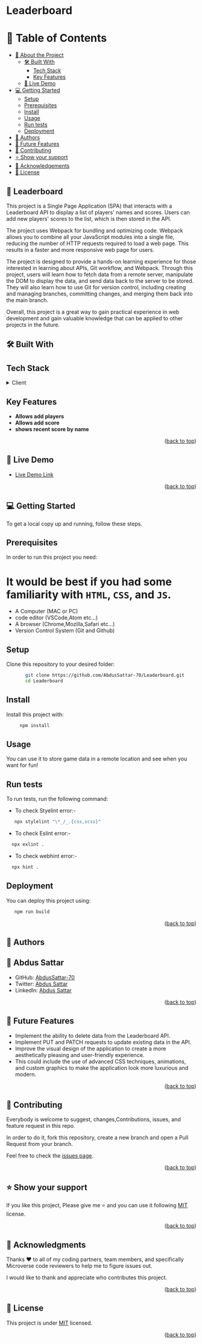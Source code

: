 # Leaderboard

<!-- TABLE OF CONTENTS -->

# 📗 Table of Contents

- [📖 About the Project](#about-project)
  - [🛠 Built With](#built-with)
    - [Tech Stack](#tech-stack)
    - [Key Features](#key-features)
  - [🚀 Live Demo](#live-demo)
- [💻 Getting Started](#getting-started)
  - [Setup](#setup)
  - [Prerequisites](#prerequisites)
  - [Install](#install)
  - [Usage](#usage)
  - [Run tests](#run-tests)
  - [Deployment](#triangular_flag_on_post-deployment)
- [👥 Authors](#authors)
- [🔭 Future Features](#future-features)
- [🤝 Contributing](#contributing)
- [⭐️ Show your support](#support)
- [🙏 Acknowledgements](#acknowledgements)
- [📝 License](#license)

<!-- PROJECT DESCRIPTION -->

## 📖 Leaderboard <a name="about-project"></a>

This project is a Single Page Application (SPA) that interacts with a Leaderboard API to display a list of players' names and scores. Users can add new players' scores to the list, which is then stored in the API.

The project uses Webpack for bundling and optimizing code. Webpack allows you to combine all your JavaScript modules into a single file, reducing the number of HTTP requests required to load a web page. This results in a faster and more responsive web page for users.

The project is designed to provide a hands-on learning experience for those interested in learning about APIs, Git workflow, and Webpack. Through this project, users will learn how to fetch data from a remote server, manipulate the DOM to display the data, and send data back to the server to be stored. They will also learn how to use Git for version control, including creating and managing branches, committing changes, and merging them back into the main branch.

Overall, this project is a great way to gain practical experience in web development and gain valuable knowledge that can be applied to other projects in the future.


## 🛠 Built With <a name="built-with"></a>

## Tech Stack <a name="tech-stack"></a>

<details>
  <summary>Client</summary>
  <b>This project only works client side right now.</b>
  <ul>
    <li>HTML</li>
    <li>CSS</li>
    <li>JS</li>
    <li>Webpack</li>
    <li>API</li>
  </ul>
</details>

<!-- Features -->

## Key Features <a name="key-features"></a>

- **Allows add players**
- **Allows add score**
- **shows recent score by name**

<p align="right">(<a href="#readme-top">back to top</a>)</p>

<!-- LIVE DEMO -->

## 🚀 Live Demo<a name="live-demo"></a>

- [Live Demo Link](https://glittering-lily-6961e8.netlify.app/)

<p align="right">(<a href="#readme-top">back to top</a>)</p>

<!-- GETTING STARTED -->


## 💻 Getting Started <a name="getting-started"></a>

To get a local copy up and running, follow these steps.

## Prerequisites <a name="prerequisites"></a>

In order to run this project you need:
# It would be best if you had some familiarity with `HTML`, `CSS`, and `JS`.

- A Computer (MAC or PC)
- code editor (VSCode,Atom etc...)
- A browser (Chrome,Mozilla,Safari etc...)
- Version Control System (Git and Github)

## Setup <a name="setup"></a>

Clone this repository to your desired folder:

 ``` bash
        git clone https://github.com/AbdusSattar-70/Leaderboard.git
        cd Leaderboard 
 ```

## Install <a name="install"></a>

Install this project with:

``` bash 
     npm install
```
## Usage <a name="usage"></a>

You can use it to store game data in a remote location and see when you want for fun!

## Run tests <a name="run-tests"></a>

To run tests, run the following command:

- To check Styelint error:-

``` bash
   npx stylelint "\*_/_.{css,scss}"
```
- To check Eslint error:-
```bash
  npx exlint .
```
- To check webhint error:-
```bash
  npx hint .
```

## Deployment <a name="triangular_flag_on_post-deployment"></a>

You can deploy this project using:

```bash
   npm run build
```

<p align="right">(<a href="#readme-top">back to top</a>)</p>

<!-- AUTHORS -->

## 👥 Authors <a name="authors"></a>

## 👤 Abdus Sattar

- GitHub: [AbdusSattar-70](https://github.com/AbdusSattar-70)
- Twitter: [Abdus Sattar](https://twitter.com/Abdus_Sattar70)
- LinkedIn: [Abdus Sattar](https://www.linkedin.com/in/abdus-sattar-a41a26215/)

<p align="right">(<a href="#readme-top">back to top</a>)</p>

<!-- FUTURE FEATURES -->

## 🔭 Future Features <a name="future-features"></a>

- Implement the ability to delete data from the Leaderboard API.
- Implement PUT and PATCH requests to update existing data in the API.
- Improve the visual design of the application to create a more aesthetically pleasing and user-friendly experience.
- This could include the use of advanced CSS techniques, animations, and custom graphics to make the application look more luxurious and modern.

<p align="right">(<a href="#readme-top">back to top</a>)</p>

<!-- CONTRIBUTING -->

## 🤝 Contributing <a name="contributing"></a>

Everybody is welcome to suggest, changes,Contributions, issues, and feature request in this repo.

In order to do it, fork this repository, create a new branch and open a Pull Request from your branch.

Feel free to check the [issues page](../../issues/).

<p align="right">(<a href="#readme-top">back to top</a>)</p>

<!-- SUPPORT -->

## ⭐️ Show your support <a name="support"></a>

If you like this project, Please give me ⭐️ and you can use it following [MIT](./LICENSE) license.

<p align="right">(<a href="#readme-top">back to top</a>)</p>

<!-- ACKNOWLEDGEMENTS -->

## 🙏 Acknowledgments <a name="acknowledgements"></a>

Thanks ❤️ to all of my coding partners, team members, and specifically Microverse code reviewers to help me to figure issues out.

I would like to thank and appreciate who contributes this project.

<p align="right">(<a href="#readme-top">back to top</a>)</p>

<!-- LICENSE -->

## 📝 License <a name="license"></a>

This project is under [MIT](./LICENSE) licensed.

<p align="right">(<a href="#readme-top">back to top</a>)</p>
